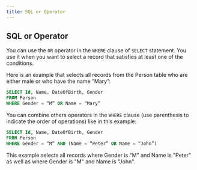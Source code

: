 ```yaml
---
title: SQL or Operator
---
```

## SQL or Operator

You can use the `OR` operator in the `WHERE` clause of `SELECT` statement. You use it when you want to select a record that satisfies at least one of the conditions.

Here is an example that selects all records from the Person table who are either male or who have the name “Mary”:

```sql
SELECT Id, Name, DateOfBirth, Gender
FROM Person
WHERE Gender = “M” OR Name = “Mary”
```

You can combine others operators in the `WHERE` clause (use parenthesis to indicate the order of operations) like in this example:

```sql
SELECT Id, Name, DateOfBirth, Gender
FROM Person
WHERE Gender = “M” AND (Name = “Peter” OR Name = “John”)
```

This example selects all records where Gender is "M" and Name is "Peter" as well as where Gender is "M" and Name is "John". 
